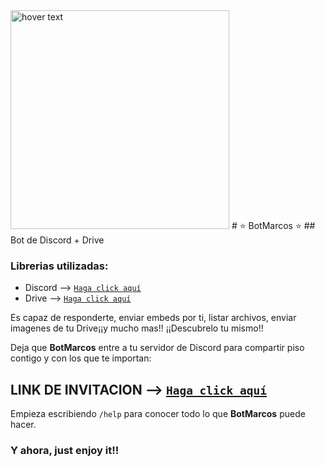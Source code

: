 <img src="(https://media.discordapp.net/attachments/830402260336508938/982213656077037578/Captura_de_pantalla_de_2022-06-03_11-21-35.png)" width="350" title="hover text">
# ⭐ BotMarcos ⭐
## Bot de Discord + Drive

### Librerias utilizadas:
- Discord --> [`Haga click aquí`](https://github.com/Discord4J/Discord4J.git)
- Drive --> [`Haga click aquí`](https://developers.google.com/drive/api/quickstart/java)
 

 Es capaz de responderte, enviar embeds por ti, listar archivos, enviar imagenes de tu Drive¡¡y mucho mas!! ¡¡Descubrelo tu mismo!!

 
 Deja que **BotMarcos** entre a tu servidor de Discord para compartir piso contigo y con los que te importan:

## LINK DE INVITACION --> [`Haga click aquí`](https://discord.com/api/oauth2/authorize?client_id=956174919069233222&scope=bot)

Empieza escribiendo `/help` para conocer todo lo que **BotMarcos** puede hacer.

### Y ahora, just enjoy it!!
